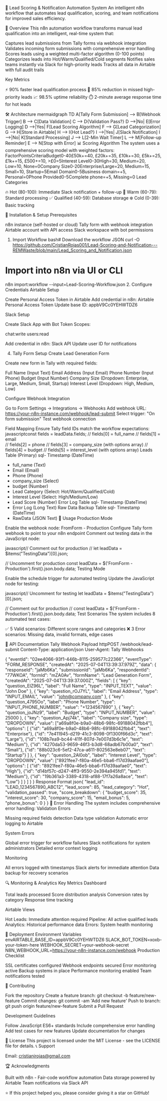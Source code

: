 🎯 Lead Scoring & Notification Automation System
An intelligent n8n workflow that automates lead qualification, scoring, and team notifications for improved sales efficiency.

🚀 Overview
This n8n automation workflow transforms manual lead qualification into an intelligent, real-time system that:

Captures lead submissions from Tally forms via webhook integration
Validates incoming form submissions with comprehensive error handling
Scores leads using a weighted multi-factor algorithm (0-100 points)
Categorizes leads into Hot/Warm/Qualified/Cold segments
Notifies sales teams instantly via Slack for high-priority leads
Tracks all data in Airtable with full audit trails

Key Metrics

⚡ 90% faster lead qualification process
🎯 85% reduction in missed high-priority leads
📈 98.5% uptime reliability
⏱️ 2-minute average response time for hot leads

🛠 Architecture
mermaidgraph TD
    A[Tally Form Submission] --> B[Webhook Trigger]
    B --> C[Data Validation]
    C --> D{Validation Pass?}
    D -->|No| E[Error Logging]
    D -->|Yes| F[Lead Scoring Algorithm]
    F --> G[Lead Categorization]
    G --> H[Store in Airtable]
    H --> I{Hot Lead?}
    I -->|Yes| J[Slack Notification]
    I -->|No| K[Standard Processing]
    J --> L[2-Min Wait Timer]
    L --> M[Follow-up Reminder]
    E --> N[Stop with Error]
📊 Scoring Algorithm
The system uses a comprehensive scoring model with weighted factors:
FactorPointsCriteriaBudget0-40£50k+=40, £20k+=35, £10k+=30, £5k+=25, £1k+=15, £500+=10, >£0=5Interest Level0-30High=30, Medium=20, Low=10, None=0Company Size0-20Enterprise/Large=20, Medium=15, Small=10, Startup=5Email Domain0-5Business domain=+5, Personal=0Phone Provided0-5Complete phone=+5, Missing=0
Lead Categories

🔥 Hot (80-100): Immediate Slack notification + follow-up
🔶 Warm (60-79): Standard processing
✅ Qualified (40-59): Database storage
❄️ Cold (0-39): Basic tracking

🔧 Installation & Setup
Prerequisites

n8n instance (self-hosted or cloud)
Tally form with webhook integration
Airtable account with API access
Slack workspace with bot permissions

1. Import Workflow
bash# Download the workflow JSON
curl -O https://github.com/CristianRojas001/Lead-Scoring-and-Notification---REMWaste/blob/main/Lead_Scoring_and_Notification.json

# Import into n8n via UI or CLI
n8n import:workflow --input=Lead-Scoring-Workflow.json
2. Configure Credentials
Airtable Setup

Create Personal Access Token in Airtable
Add credential in n8n: Airtable Personal Access Token
Update base ID: appbV9Cc0YEHWTDZ6

Slack Setup

Create Slack App with Bot Token Scopes:

chat:write
users:read


Add credential in n8n: Slack API
Update user ID for notifications

4. Tally Form Setup
Create Lead Generation Form

Create new form in Tally with required fields:

Full Name (Input Text)
Email Address (Input Email)
Phone Number (Input Phone)
Budget (Input Number)
Company Size (Dropdown: Enterprise, Large, Medium, Small, Startup)
Interest Level (Dropdown: High, Medium, Low)



Configure Webhook Integration

Go to Form Settings → Integrations → Webhooks
Add webhook URL: https://your-n8n-instance.com/webhook/lead-submit
Select trigger: "On form submission"
Test webhook connection

Field Mapping
Ensure Tally field IDs match the workflow expectations:
javascriptconst fields = leadData.fields;
// fields[0] = full_name
// fields[1] = email  
// fields[2] = phone
// fields[3] = company_size (with options array)
// fields[4] = budget
// fields[5] = interest_level (with options array)
Leads Table (Primary)
sql- Timestamp (DateTime)
- full_name (Text)
- Email (Email)
- Phone (Phone)
- company_size (Select)
- budget (Number)
- Lead Category (Select: Hot/Warm/Qualified/Cold)
- Interest Level (Select: High/Medium/Low)
- Lead Score (Number)
Error Log Table
sql- Timestamp (DateTime)
- Error Log (Long Text)
Raw Data Backup Table
sql- Timestamp (DateTime)
- RawData (JSON Text)
🔄 Usage
Production Mode

Enable the webhook node: FromForm - Production
Configure Tally form webhook to point to your n8n endpoint
Comment out testing data in the JavaScript node:

javascript// Comment out for production
// let leadData = $items("TestingData")[0].json;

// Uncomment for production
const leadData = $('FromForm - Production').first().json.body.data;
Testing Mode

Enable the schedule trigger for automated testing
Update the JavaScript node for testing:

javascript// Uncomment for testing
let leadData = $items("TestingData")[0].json;

// Comment out for production
// const leadData = $('FromForm - Production').first().json.body.data;
Test Scenarios
The system includes 8 automated test cases:

✅ 5 Valid scenarios: Different score ranges and categories
❌ 3 Error scenarios: Missing data, invalid formats, edge cases

📝 API Documentation
Tally Webhook Payload
httpPOST /webhook/lead-submit
Content-Type: application/json
User-Agent: Tally Webhooks

{
  "eventId": "02ee4066-93f1-446b-8115-259577c22366",
  "eventType": "FORM_RESPONSE",
  "createdAt": "2025-07-04T13:39:37.979Z",
  "data": {
    "responseId": "jaMb6Ka",
    "submissionId": "jaMb6Ka", 
    "respondentId": "77WKOA",
    "formId": "mZA0Av",
    "formName": "Lead Generation Form",
    "createdAt": "2025-07-04T13:39:37.000Z",
    "fields": [
      {
        "key": "question_ElZ96L",
        "label": "Full Name",
        "type": "INPUT_TEXT",
        "value": "John Doe"
      },
      {
        "key": "question_rOJ7YL", 
        "label": "Email Address",
        "type": "INPUT_EMAIL",
        "value": "john@company.com"
      },
      {
        "key": "question_4795Oo",
        "label": "Phone Number", 
        "type": "INPUT_PHONE_NUMBER",
        "value": "+1234567890"
      },
      {
        "key": "question_joJNz9",
        "label": "Budget",
        "type": "INPUT_NUMBER", 
        "value": 25000
      },
      {
        "key": "question_Apj74k",
        "label": "Company size",
        "type": "DROPDOWN",
        "value": ["a69a8f0e-b9a0-48b6-98fc-69188042fbb4"],
        "options": [
          {"id": "a69a8f0e-b9a0-48b6-98fc-69188042fbb4", "text": "Enterprise"},
          {"id": "7e411945-d219-41c3-8098-0f1300f66d3c", "text": "Large"},
          {"id": "108b7ea9-bc44-411f-807d-7e007d3b6c1e", "text": "Medium"},
          {"id": "4270da53-9659-46f3-b3d8-68adb67b00a0", "text": "Small"},
          {"id": "88b023c6-5ef2-47ca-a611-802563e8eb07", "text": "Startup"}
        ]
      },
      {
        "key": "question_2Al0ob",
        "label": "Interest Level",
        "type": "DROPDOWN", 
        "value": ["8921fee7-f80a-46e5-bba6-f17d39aafae0"],
        "options": [
          {"id": "8921fee7-f80a-46e5-bba6-f17d39aafae0", "text": "High"},
          {"id": "d14bf57c-d247-4ff3-9550-2e394a945fd1", "text": "Medium"},
          {"id": "19b361a3-3389-4318-af88-17f7a26a8ace", "text": "Low"}
        ]
      }
    ]
  }
}
Response Format
json{
  "lead_id": "LEAD_1234567890_ABC12",
  "lead_score": 85,
  "lead_category": "Hot",
  "validation_passed": true,
  "score_breakdown": {
    "budget_score": 35,
    "interest_score": 30,
    "company_score": 15,
    "email_bonus": 5,
    "phone_bonus": 0
  }
}
🚨 Error Handling
The system includes comprehensive error handling:
Validation Errors

Missing required fields detection
Data type validation
Automatic error logging to Airtable

System Errors

Global error trigger for workflow failures
Slack notifications for system administrators
Detailed error context logging

Monitoring

All errors logged with timestamps
Slack alerts for immediate attention
Data backup for recovery scenarios

🔍 Monitoring & Analytics
Key Metrics Dashboard

Total leads processed
Score distribution analysis
Conversion rates by category
Response time tracking

Airtable Views

Hot Leads: Immediate attention required
Pipeline: All active qualified leads
Analytics: Historical performance data
Errors: System health monitoring

🚀 Deployment
Environment Variables
envAIRTABLE_BASE_ID=appbV9Cc0YEHWTDZ6
SLACK_BOT_TOKEN=xoxb-your-token-here
WEBHOOK_SECRET=your-webhook-secret
N8N_WEBHOOK_URL=https://your-n8n-instance.com/webhook
Production Checklist

 SSL certificates configured
 Webhook endpoints secured
 Error monitoring active
 Backup systems in place
 Performance monitoring enabled
 Team notifications tested

🤝 Contributing

Fork the repository
Create a feature branch: git checkout -b feature/new-feature
Commit changes: git commit -am 'Add new feature'
Push to branch: git push origin feature/new-feature
Submit a Pull Request

Development Guidelines

Follow JavaScript ES6+ standards
Include comprehensive error handling
Add test cases for new features
Update documentation for changes

📄 License
This project is licensed under the MIT License - see the LICENSE file for details.
📞 Support


Email: cristianjrojas@gmail.com


🏆 Acknowledgments

Built with n8n - Fair-code workflow automation
Data storage powered by Airtable
Team notifications via Slack API


⭐ If this project helped you, please consider giving it a star on GitHub!
